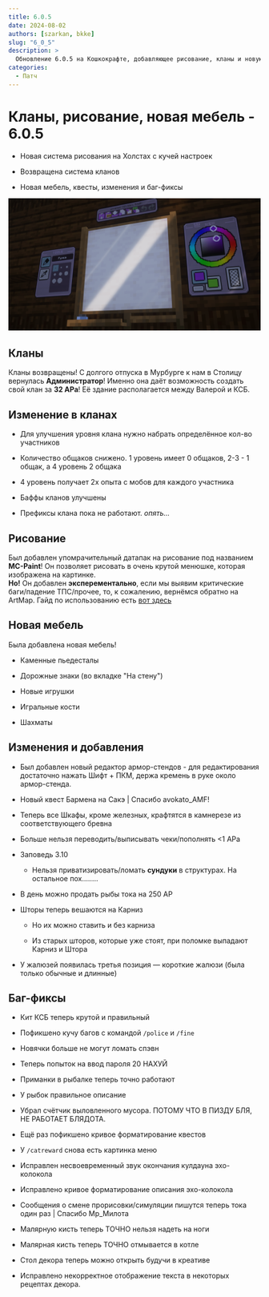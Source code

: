 ```yaml
---
title: 6.0.5
date: 2024-08-02
authors: [szarkan, bkke]
slug: "6_0_5"
description: >
  Обновление 6.0.5 на Кошкокрафте, добавляющее рисование, кланы и новую мебель.
categories:
  - Патч
---
```


# Кланы, рисование, новая мебель - 6.0.5

- Новая система рисования на Холстах с кучей настроек

- Возвращена система кланов

- Новая мебель, квесты, изменения и баг-фиксы

![Обложка обновления 6.0.5](../../assets/updates/6_0_5/cover.png)

<!-- more -->

## Кланы

Кланы возвращены! С долгого отпуска в Мурбурге к нам в Столицу вернулась **Администратор**! Именно она даёт возможность создать свой клан за **32 АРа**! Её здание располагается между Валерой и КСБ.

## Изменение в кланах

- Для улучшения уровня клана нужно набрать определённое кол-во участников

- Количество общаков снижено. 1 уровень имеет 0 общаков, 2-3 - 1 общак, а 4 уровень 2 общака

- 4 уровень получает 2х опыта с мобов для каждого участника

- Баффы кланов улучшены

- Префиксы клана пока не работают. *опять...*

## Рисование

Был добавлен упомрачительный датапак на рисование под названием **MC-Paint**! Он позволяет рисовать в очень крутой менюшке, которая изображена на картинке.  
**Но!** Он добавлен **эксперементально**, если мы выявим критические баги/падение ТПС/прочее, то, к сожалению, вернёмся обратно на ArtMap.
Гайд по использованию есть [вот здесь](<https://wiki.catcraftmc.ru/gameplay/unique/artmap/>)

## Новая мебель

Была добавлена новая мебель!

- Каменные пьедесталы

- Дорожные знаки (во вкладке "На стену")

- Новые игрушки

- Игральные кости

- Шахматы


## Изменения и добавления

- Был добавлен новый редактор армор-стендов - для редактирования достаточно нажать Шифт + ПКМ, держа кремень в руке около армор-стенда.

- Новый квест Бармена на Сакэ | Спасибо avokato_AMF!

- Теперь все Шкафы, кроме железных, крафтятся в камнерезе из соответствующего бревна

- Больше нельзя переводить/выписывать чеки/пополнять <1 АРа

- Заповедь 3.10

    - Нельзя приватизировать/ломать **сундуки** в структурах. На остальное пох……..

- В день можно продать рыбы тока на 250 АР

- Шторы теперь вешаются на Карниз

    - Но их можно ставить и без карниза

    - Из старых шторов, которые уже стоят, при поломке выпадают Карниз и Штора

- У жалюзей появилась третья позиция — короткие жалюзи (была только обычные и длинные)

## Баг-фиксы

- Кит КСБ теперь крутой и правильный

- Пофикшено кучу багов с командой `/police` и `/fine`

- Новячки больше не могут ломать спэвн

- Теперь попыток на ввод пароля 20 НАХУЙ

- Приманки в рыбалке теперь точно работают

- У рыбок правильное описание

- Убрал счётчик выловленного мусора. ПОТОМУ ЧТО В ПИЗДУ БЛЯ, НЕ РАБОТАЕТ БЛЯДОТА.

- Ещё раз пофикшено кривое форматирование квестов

- У `/catreward` снова есть картинка меню

- Исправлен несвоевременный звук окончания кулдауна эхо-колокола

- Исправлено кривое форматирование описания эхо-колокола

- Сообщения о смене прорисовки/симуляции пишутся теперь тока один раз | Спасибо Мр_Милота

- Малярную кисть теперь ТОЧНО нельзя надеть на ноги

- Малярная кисть теперь ТОЧНО отмывается в котле

- Стол декора теперь можно открыть будучи в креативе

- Исправлено некорректное отображение текста в некоторых рецептах декора.